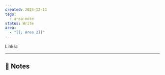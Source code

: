 ```yaml
---
created: 2024-12-11
tags:
  - area-note
status: Write
area:
  - "[[; Area 2]]"
---
```

Links:: 

---

## 📝 Notes





